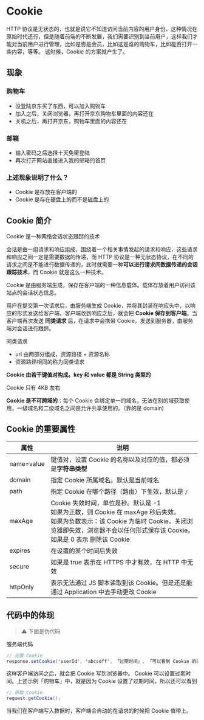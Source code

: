 # Cookie
HTTP 协议是无状态的，也就是说它不知道访问当前内容的用户身份，这种情况在原始时代还行，但是随着前端的不断发展，我们需要识别到当前用户，这样我们才能对当前用户进行管理，比如是否是会员，比如这是谁的购物车，比如能否打开一些内容，等等。
这时候，Cookie 的方案就产生了。



## 现象
### 购物车
- 没登陆京东买了东西，可以加入购物车
- 加入之后，关闭浏览器，再打开京东购物车里面的内容还在
- 关机之后，再打开京东，购物车里面的内容还在

### 邮箱
* 输入密码之后选择十天免密登陆
* 再次打开网站直接进入我的邮箱的首页

### 上述现象说明了什么？
* Cookie 是存放在客户端的
* Cookie 是存在硬盘上的而不是磁盘上的



## Cookie 简介
Cookie 是一种网络会话状态跟踪的技术

会话是由一组请求和响应组成，围绕着一个相关事情发起的请求和响应，这些请求和响应之间一定是需要数据的传递，而 HTTP 协议是一种无状态协议，在不同的请求之间是不能进行数据传递的，此时就需要一种**可以进行请求间数据传递的会话跟踪技术**，而 Cookie 就是这么一种技术。

Cookie 是由服务端生成，保存在客户端的一种信息载体。载体存放着用户访问该站点的会话状态信息。

用户在提交第一次请求后，由服务端生成 Cookie，并将其封装在响应头中，以响应的形式发送给客户端，客户端收到响应之后，就会把 **Cookie 保存到客户端**。当客户端再次发送 **同类请求** 后，在请求中会携带 Cookie，发送到服务器，由服务端对会话进行跟踪。

同类请求
* url 由两部分组成，资源路径 + 资源名称
* 资源路径相同的称为同类请求



**Cookie 由若干键值对构成。key 和 value 都是 String 类型的**


Cookie 只有 4KB 左右

**Cookie 是不可跨域的**：每个 Cookie 会绑定单一的域名，无法在别的域获取使用，一级域名和二级域名之间是允许共享使用的。（靠的是 domain)



## Cookie 的重要属性

| 属性       | 说明                                                         |
| ---------- | ------------------------------------------------------------ |
| name=value | 键值对，设置 Cookie 的名称以及对应的值，都必须是**字符串类型** |
| domain     | 指定 Cookie 所属域名。默认是当前域名                         |
| path       | 指定 Cookie 在哪个路径（路由）下生效，默认是 `/`             |
| maxAge     | Cookie 失效时间，单位是秒。默认是 -1<br/>如果为正数，则 Cookie 在 maxAge 秒后失效。<br/>如果为负数表示：该 Cookie 为临时 Cookie，关闭浏览器即失效，浏览器不会以任何形式保存该 Cookie。<br/>如果是 0 表示 删除该 Cookie |
| expires    | 在设置的某个时间后失效                                       |
| secure     | 如果是 true 表示在 HTTPS 中才有效，在 HTTP 中无效            |
| httpOnly   | 表示无法通过 JS 脚本读取到该 Cookie。但是还是能通过 Application 中去手动更改 Cookie |



## 代码中的体现
> ⚠️ 下面是伪代码

服务端代码
```java
// 设置 Cookie
response.setCookie('userId', 'abcsdff', 「过期时间」, 「可以看到 Cookie 的路径」);
```
这样客户端访问之后，就会把 Cookie 写到浏览器中。
Cookie 可以设置过期时间。上述示例「购物车」中，就是因为 Cookie 设置了过期时间。所以还可以看到

```java
// 获取 Cookie
request.getCookie();
```

当我们在客户端写入数据时，客户端会自动的在请求的时候把 Cookie 值带上。

